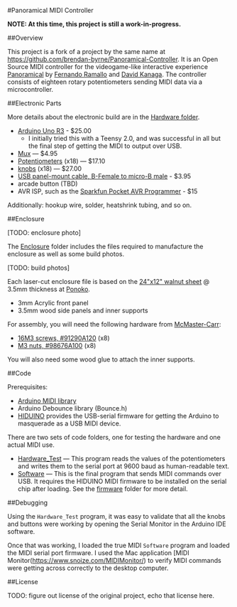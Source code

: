 #Panoramical MIDI Controller

**NOTE: At this time, this project is still a work-in-progress.**

##Overview

This project is a fork of a project by the same name at <https://github.com/brendan-byrne/Panoramical-Controller>. It is an Open Source MIDI controller for the videogame-like interactive experience [Panoramical](http://panoramic.al/) by [Fernando Ramallo](http://www.byfernando.com/) and [David Kanaga](https://davidkanaga.bandcamp.com/). The controller consists of eighteen rotary potentiometers sending MIDI data via a microcontroller.

##Electronic Parts

More details about the electronic build are in the [Hardware folder](Hardware/).

- [Arduino Uno R3](https://www.arduino.cc/en/Main/ArduinoBoardUno) - $25.00
    - I initially tried this with a Teensy 2.0, and was successful in all but the final step of getting the MIDI to output over USB.
- [Mux](https://www.sparkfun.com/products/9056) — $4.95
- [Potentiometers](https://www.sparkfun.com/products/9939) (x18) — $17.10
- [knobs](https://www.sparkfun.com/products/10002) (x18) — $27.00
- [USB panel-mount cable, B-Female to micro-B male](https://www.adafruit.com/products/937) - $3.95
- arcade button (TBD)
- AVR ISP, such as the [Sparkfun Pocket AVR Programmer](https://www.sparkfun.com/products/9825) - $15

Additionally: hookup wire, solder, heatshrink tubing, and so on.

##Enclosure

[TODO: enclosure photo]

The [Enclosure](Enclosure/) folder includes the files required to manufacture the enclosure as well as some build photos.

[TODO: build photos]

Each laser-cut enclosure file is based on the [24"x12" walnut sheet](http://www.ponoko.com/make-and-sell/show-material/598-premium-veneer-mdf-walnut) @ 3.5mm thickness at [Ponoko](http://ponoko.com/).

- 3mm Acrylic front panel
- 3.5mm wood side panels and inner supports

For assembly, you will need the following hardware from [McMaster-Carr](http://www.mcmaster.com/):

- [16M3 screws, #91290A120](http://www.mcmaster.com/#91290A120) (x8)
- [M3 nuts, #98676A100](http://www.mcmaster.com/#98676A100) (x8)

You will also need some wood glue to attach the inner supports.

##Code

Prerequisites:

- [Arduino MIDI library](https://github.com/FortySevenEffects/arduino_midi_library/)
- Arduino Debounce library (Bounce.h)
- [HIDUINO](https://github.com/ddiakopoulos/hiduino) provides the USB-serial firmware for getting the Arduino to masquerade as a USB MIDI device.

There are two sets of code folders, one for testing the hardware and one actual MIDI use.

- [Hardware_Test](Hardware_Test/Hardware_Test.ino) — This program reads the values of the potentiometers and writes them to the serial port at 9600 baud as human-readable text.
- [Software](Software/Software.ino) — This is the final program that sends MIDI commands over USB. It requires the HIDUINO MIDI firmware to be installed on the serial chip after loading. See the [firmware](firmware/) folder for more detail.

##Debugging

Using the `Hardware_Test` program, it was easy to validate that all the knobs and buttons were working by opening the Serial Monitor in the Arduino IDE software.

Once that was working, I loaded the true MIDI `Software` program and loaded the MIDI serial port firmware. I used the Mac application [MIDI Monitor(https://www.snoize.com/MIDIMonitor/) to verify MIDI commands were getting across correctly to the desktop computer.

##License

TODO: figure out license of the original project, echo that license here.

